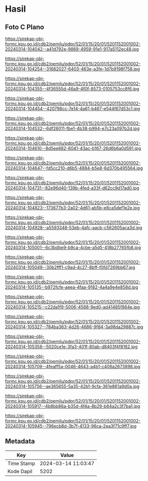 # Hasil

## Foto C Plano

https://sirekap-obj-formc.kpu.go.id/cdb2/pemilu/pdpr/52/01/15/20/01/5201152001002-20240314-104042--a41d792e-9869-4959-91e1-917a5112ec48.jpg

https://sirekap-obj-formc.kpu.go.id/cdb2/pemilu/pdpr/52/01/15/20/01/5201152001002-20240314-104254--31682027-6403-463e-a3fe-1d7b9198f758.jpg

https://sirekap-obj-formc.kpu.go.id/cdb2/pemilu/pdpr/52/01/15/20/01/5201152001002-20240314-104355--4f36555d-46a9-4f0f-8573-0105753cc8f6.jpg

https://sirekap-obj-formc.kpu.go.id/cdb2/pemilu/pdpr/52/01/15/20/01/5201152001002-20240314-104454--420798cc-7e14-4a61-b467-e544f67d53c1.jpg

https://sirekap-obj-formc.kpu.go.id/cdb2/pemilu/pdpr/52/01/15/20/01/5201152001002-20240314-104532--6df26011-fbe1-4b38-b994-e7c23a097b2d.jpg

https://sirekap-obj-formc.kpu.go.id/cdb2/pemilu/pdpr/52/01/15/20/01/5201152001002-20240314-104610--8d5ee682-6041-43ac-b167-26d6b6a0d591.jpg

https://sirekap-obj-formc.kpu.go.id/cdb2/pemilu/pdpr/52/01/15/20/01/5201152001002-20240314-104647--fd5cc210-d6b5-4884-b5e8-6d370b495564.jpg

https://sirekap-obj-formc.kpu.go.id/cdb2/pemilu/pdpr/52/01/15/20/01/5201152001002-20240314-104731--82e96d40-139b-4fed-a33f-d62cc9d17ad0.jpg

https://sirekap-obj-formc.kpu.go.id/cdb2/pemilu/pdpr/52/01/15/20/01/5201152001002-20240314-104823--173677b3-2a02-4d61-ab5b-e8ca5def1e2e.jpg

https://sirekap-obj-formc.kpu.go.id/cdb2/pemilu/pdpr/52/01/15/20/01/5201152001002-20240314-104928--a5593348-53eb-4afc-aacb-c562605aca3d.jpg

https://sirekap-obj-formc.kpu.go.id/cdb2/pemilu/pdpr/52/01/15/20/01/5201152001002-20240314-105001--6c3bdbe9-b9ca-4cbe-a5d5-418b27765fb8.jpg

https://sirekap-obj-formc.kpu.go.id/cdb2/pemilu/pdpr/52/01/15/20/01/5201152001002-20240314-105049--30b2fff1-c9ad-4c27-8bff-f0fd7269bb67.jpg

https://sirekap-obj-formc.kpu.go.id/cdb2/pemilu/pdpr/52/01/15/20/01/5201152001002-20240314-105135--b972fcfe-aeea-4faa-9182-4a4a9e4e858d.jpg

https://sirekap-obj-formc.kpu.go.id/cdb2/pemilu/pdpr/52/01/15/20/01/5201152001002-20240314-105215--c22da1f9-5006-4588-9ed0-ad41485f864e.jpg

https://sirekap-obj-formc.kpu.go.id/cdb2/pemilu/pdpr/52/01/15/20/01/5201152001002-20240314-105327--784ba363-4d26-4686-9f84-3a98da29887c.jpg

https://sirekap-obj-formc.kpu.go.id/cdb2/pemilu/pdpr/52/01/15/20/01/5201152001002-20240314-105358--5020ce1e-3fa3-401f-80ab-d8403f4f8162.jpg

https://sirekap-obj-formc.kpu.go.id/cdb2/pemilu/pdpr/52/01/15/20/01/5201152001002-20240314-105709--4feaff5a-0046-4643-a4b1-c406a2673898.jpg

https://sirekap-obj-formc.kpu.go.id/cdb2/pemilu/pdpr/52/01/15/20/01/5201152001002-20240314-105756--ae365655-5a35-42b1-9cfa-361e861a9d0a.jpg

https://sirekap-obj-formc.kpu.go.id/cdb2/pemilu/pdpr/52/01/15/20/01/5201152001002-20240314-105917--4b8bb86a-b35d-4f4a-8b29-b64a2c3f7ba1.jpg

https://sirekap-obj-formc.kpu.go.id/cdb2/pemilu/pdpr/52/01/15/20/01/5201152001002-20240314-105945--796ecb8d-3b7f-4133-96ca-2ea3f71c9ff7.jpg


## Metadata

| Key        | Value               |
| ---------- | ------------------- |
| Time Stamp | 2024-03-14 11:03:47 |
| Kode Dapil | 5202                |



